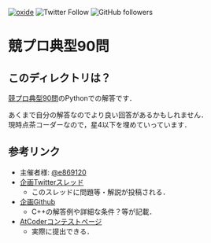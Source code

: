 [![oxide](https://img.shields.io/endpoint?url=https%3A%2F%2Fatcoder-badges.now.sh%2Fapi%2Fatcoder%2Fjson%2Foxide)](https://atcoder.jp/users/oxide)
![Twitter Follow](https://img.shields.io/twitter/follow/yu_9824?style=social)
![GitHub followers](https://img.shields.io/github/followers/yu-9824?style=social)
# 競プロ典型90問
## このディレクトリは？
[競プロ典型90問](https://atcoder.jp/contests/typical90)のPythonでの解答です．

あくまで自分の解答なのでより良い回答があるかもしれません．  
現時点茶コーダーなので，星4以下を埋めていっています．


## 参考リンク
- 主催者様: [@e869120](https://twitter.com/e869120)
- [企画Twitterスレッド](https://twitter.com/e869120/status/1376089196100653060?s=20)
  - このスレッドに問題等・解説が投稿される．
- [企画Github](https://github.com/E869120/kyopro_educational_90)
  - C++の解答例や詳細な条件？等が記載．
- [AtCoderコンテストページ](https://atcoder.jp/contests/typical90)
  - 実際に提出できる．